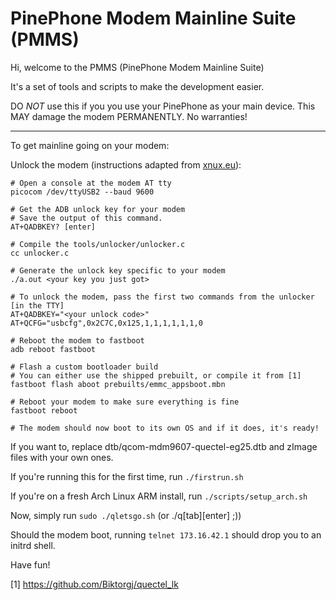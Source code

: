 # PinePhone Modem Mainline Suite (PMMS)

Hi, welcome to the PMMS (PinePhone Modem Mainline Suite)

It's a set of tools and scripts to make the development easier.



DO *NOT* use this if you you use your PinePhone as your main device.
This MAY damage the modem PERMANENTLY. No warranties!

-------------------------------------

To get mainline going on your modem:

Unlock the modem (instructions adapted from [xnux.eu](https://xnux.eu/devices/feature/modem-pp.html)):


```
# Open a console at the modem AT tty
picocom /dev/ttyUSB2 --baud 9600

# Get the ADB unlock key for your modem
# Save the output of this command.
AT+QADBKEY? [enter]

# Compile the tools/unlocker/unlocker.c
cc unlocker.c

# Generate the unlock key specific to your modem
./a.out <your key you just got>

# To unlock the modem, pass the first two commands from the unlocker [in the TTY]
AT+QADBKEY="<your unlock code>"
AT+QCFG="usbcfg",0x2C7C,0x125,1,1,1,1,1,1,0

# Reboot the modem to fastboot
adb reboot fastboot

# Flash a custom bootloader build
# You can either use the shipped prebuilt, or compile it from [1]
fastboot flash aboot prebuilts/emmc_appsboot.mbn

# Reboot your modem to make sure everything is fine
fastboot reboot

# The modem should now boot to its own OS and if it does, it's ready!
```

If you want to, replace dtb/qcom-mdm9607-quectel-eg25.dtb and zImage files with your own ones.

If you're running this for the first time, run `./firstrun.sh`

If you're on a fresh Arch Linux ARM install, run `./scripts/setup_arch.sh`

Now, simply run `sudo ./qletsgo.sh` (or ./q[tab][enter] ;))

Should the modem boot, running `telnet 173.16.42.1` should drop you to an initrd shell.

Have fun!

[1] https://github.com/Biktorgj/quectel_lk
